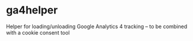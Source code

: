 # ga4helper
Helper for loading/unloading Google Analytics 4 tracking – to be combined with a cookie consent tool
